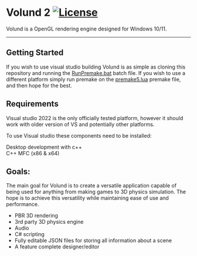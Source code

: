 # Volund 2 [![License](https://img.shields.io/badge/licence-MIT-green)](https://github.com/Kaj9296/Volund-2/LICENCE)


Volund is a OpenGL rendering engine designed for Windows 10/11.

***

## Getting Started

If you wish to use visual studio building Volund is as simple as cloning this repository and running the [RunPremake.bat](https://github.com/Kaj9296/Volund-2/blob/main/RunPremake.bat) batch file. If you wish to use a different platform simply run premake on the [premake5.lua](https://github.com/Kaj9296/Volund-2/blob/main/premake5.lua) premake file, and then hope for the best.

## Requirements

Visual studio 2022 is the only officially tested platform, however it should work with older version of VS and potentially other platforms.

To use Visual studio these components need to be installed:

Desktop development with c++  
C++ MFC (x86 & x64)  

## Goals:

The main goal for Volund is to create a versatile application capable of being used for anything from making games to 3D physics simulation. The hope is to achieve this versatility while maintaining ease of use and performance.

- PBR 3D rendering
- 3rd party 3D physics engine
- Audio 
- C# scripting
- Fully editable JSON files for storing all information about a scene
- A feature complete designer/editor
